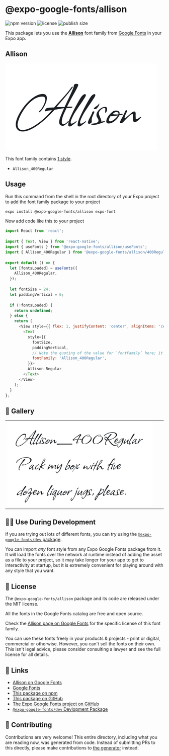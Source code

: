 # @expo-google-fonts/allison

![npm version](https://flat.badgen.net/npm/v/@expo-google-fonts/allison)
![license](https://flat.badgen.net/github/license/expo/google-fonts)
![publish size](https://flat.badgen.net/packagephobia/install/@expo-google-fonts/allison)

This package lets you use the [**Allison**](https://fonts.google.com/specimen/Allison) font family from [Google Fonts](https://fonts.google.com/) in your Expo app.

## Allison

![Allison](./font-family.png)

This font family contains [1 style](#-gallery).

- `Allison_400Regular`

## Usage

Run this command from the shell in the root directory of your Expo project to add the font family package to your project
```sh
expo install @expo-google-fonts/allison expo-font
```

Now add code like this to your project
```js
import React from 'react';

import { Text, View } from 'react-native';
import { useFonts } from '@expo-google-fonts/allison/useFonts';
import { Allison_400Regular } from '@expo-google-fonts/allison/400Regular';

export default () => {
  let [fontsLoaded] = useFonts({
    Allison_400Regular,
  });

  let fontSize = 24;
  let paddingVertical = 6;

  if (!fontsLoaded) {
    return undefined;
  } else {
    return (
      <View style={{ flex: 1, justifyContent: 'center', alignItems: 'center' }}>
        <Text
          style={{
            fontSize,
            paddingVertical,
            // Note the quoting of the value for `fontFamily` here; it expects a string!
            fontFamily: 'Allison_400Regular',
          }}>
          Allison Regular
        </Text>
      </View>
    );
  }
};

```

## 🔡 Gallery


||||
|-|-|-|
|![Allison_400Regular](./Allison_400Regular.ttf.png)||||


## 👩‍💻 Use During Development

If you are trying out lots of different fonts, you can try using the [`@expo-google-fonts/dev` package](https://github.com/expo/google-fonts/tree/master/font-packages/dev#readme).

You can import *any* font style from any Expo Google Fonts package from it. It will load the fonts
over the network at runtime instead of adding the asset as a file to your project, so it may take longer
for your app to get to interactivity at startup, but it is extremely convenient
for playing around with any style that you want.

## 📖 License

The `@expo-google-fonts/allison` package and its code are released under the MIT license.

All the fonts in the Google Fonts catalog are free and open source.

Check the [Allison page on Google Fonts](https://fonts.google.com/specimen/Allison) for the specific license of this font family.

You can use these fonts freely in your products & projects - print or digital, commercial or otherwise. However, you can't sell the fonts on their own. This isn't legal advice, please consider consulting a lawyer and see the full license for all details.

## 🔗 Links

- [Allison on Google Fonts](https://fonts.google.com/specimen/Allison)
- [Google Fonts](https://fonts.google.com/)
- [This package on npm](https://www.npmjs.com/package/@expo-google-fonts/allison)
- [This package on GitHub](https://github.com/expo/google-fonts/tree/master/font-packages/allison)
- [The Expo Google Fonts project on GitHub](https://github.com/expo/google-fonts)
- [`@expo-google-fonts/dev` Devlopment Package](https://github.com/expo/google-fonts/tree/master/font-packages/dev)

## 🤝 Contributing

Contributions are very welcome! This entire directory, including what you are reading now, was generated from code. Instead of submitting PRs to this directly, please make contributions to [the generator](https://github.com/expo/google-fonts/tree/master/packages/generator) instead.
